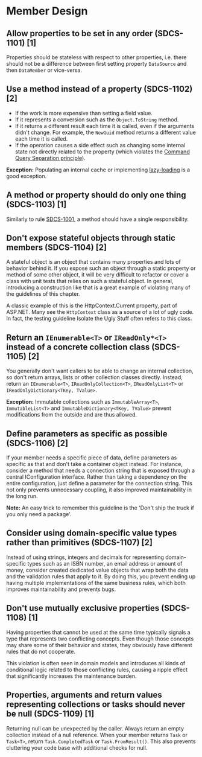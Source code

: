 # Member Design
## Allow properties to be set in any order (SDCS-1101) [1]
Properties should be stateless with respect to other properties, i.e. there should not be a difference between first setting property `DataSource` and then `DataMember` or vice-versa.

## Use a method instead of a property (SDCS-1102) [2]
* If the work is more expensive than setting a field value.
* If it represents a conversion such as the `Object.ToString` method.
* If it returns a different result each time it is called, even if the arguments didn't change. For example, the `NewGuid` method returns a different value each time it is called.
* If the operation causes a side effect such as changing some internal state not directly related to the property (which violates the [Command Query Separation principle](http://martinfowler.com/bliki/CommandQuerySeparation.html)).

**Exception:** Populating an internal cache or implementing [lazy-loading](http://www.martinfowler.com/eaaCatalog/lazyLoad.html) is a good exception.

## A method or property should do only one thing (SDCS-1103) [1]
Similarly to rule [SDCS-1001](10_ClassDesign.md#a-class-or-interface-should-have-a-single-purpose-sdcs-1001-1), a method should have a single responsibility.

## Don't expose stateful objects through static members (SDCS-1104) [2]
A stateful object is an object that contains many properties and lots of behavior behind it. If you expose such an object through a static property or method of some other object, it will be very difficult to refactor or cover a class with unit tests that relies on such a stateful object. In general, introducing a construction like that is a great example of violating many of the guidelines of this chapter.

A classic example of this is the HttpContext.Current property, part of ASP.NET. Many see the `HttpContext` class as a source of a lot of ugly code. In fact, the testing guideline Isolate the Ugly Stuff often refers to this class.

## Return an `IEnumerable<T>` or `IReadOnly*<T>` instead of a concrete collection class (SDCS-1105) [2]
You generally don't want callers to be able to change an internal collection, so don't return arrays, lists or other collection classes directly. Instead, return an `IEnumerable<T>`, `IReadOnlyCollection<T>`, `IReadOnlyList<T>` or `IReadOnlyDictionary<TKey, TValue>`.

**Exception:** Immutable collections such as `ImmutableArray<T>`, `ImmutableList<T>` and `ImmutableDictionary<TKey, TValue>` prevent modifications from the outside and are thus allowed.

## Define parameters as specific as possible (SDCS-1106) [2]
If your member needs a specific piece of data, define parameters as specific as that and don't take a container object instead. For instance, consider a method that needs a connection string that is exposed through a central IConfiguration interface. Rather than taking a dependency on the entire configuration, just define a parameter for the connection string. This not only prevents unnecessary coupling, it also improved maintainability in the long run.

**Note:** An easy trick to remember this guideline is the 'Don't ship the truck if you only need a package'.

## Consider using domain-specific value types rather than primitives (SDCS-1107) [2]
Instead of using strings, integers and decimals for representing domain-specific types such as an ISBN number, an email address or amount of money, consider created dedicated value objects that wrap both the data and the validation rules that apply to it. By doing this, you prevent ending up having multiple implementations of the same business rules, which both improves maintainability and prevents bugs.

## Don't use mutually exclusive properties (SDCS-1108) [1]
Having properties that cannot be used at the same time typically signals a type that represents two conflicting concepts. Even though those concepts may share some of their behavior and states, they obviously have different rules that do not cooperate.

This violation is often seen in domain models and introduces all kinds of conditional logic related to those conflicting rules, causing a ripple effect that significantly increases the maintenance burden.

## Properties, arguments and return values representing collections or tasks should never be null (SDCS-1109) [1]
Returning null can be unexpected by the caller. Always return an empty collection instead of a null reference. When your member returns `Task` or `Task<T>`, return `Task.CompletedTask` or `Task.FromResult()`. This also prevents cluttering your code base with additional checks for null.
